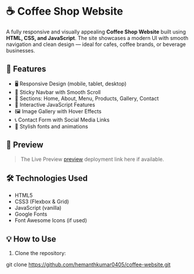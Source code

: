 # ☕ Coffee Shop Website
A fully responsive and visually appealing **Coffee Shop Website** built using **HTML, CSS, and JavaScript**. The site showcases a modern UI with smooth navigation and clean design — ideal for cafes, coffee brands, or beverage businesses.

## 🚀 Features
- 🖥️ Responsive Design (mobile, tablet, desktop)
- 🧭 Sticky Navbar with Smooth Scroll
- 📜 Sections: Home, About, Menu, Products, Gallery, Contact
- 🎯 Interactive JavaScript Features
- 🖼️ Image Gallery with Hover Effects
- 📞 Contact Form with Social Media Links
- 🎨 Stylish fonts and animations

## 📸 Preview
> The Live Preview [preview](https://coffeeweb-0405.netlify.app/) deployment link here if available.

## 🛠️ Technologies Used
- HTML5
- CSS3 (Flexbox & Grid)
- JavaScript (vanilla)
- Google Fonts
- Font Awesome Icons (if used)

## 💡 How to Use
1. Clone the repository:

git clone https://github.com/hemanthkumar0405/coffee-website.git



